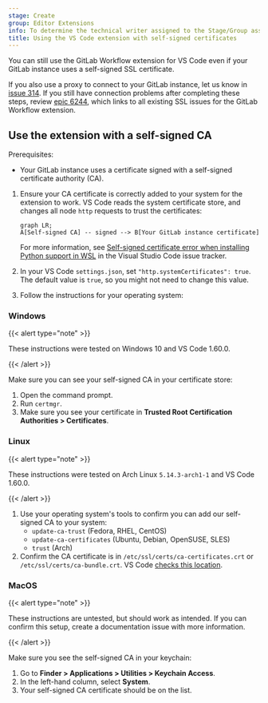 ```yaml
---
stage: Create
group: Editor Extensions
info: To determine the technical writer assigned to the Stage/Group associated with this page, see https://handbook.gitlab.com/handbook/product/ux/technical-writing/#assignments
title: Using the VS Code extension with self-signed certificates
---
```


You can still use the GitLab Workflow extension for VS Code even if your GitLab instance uses a self-signed SSL certificate.

If you also use a proxy to connect to your GitLab instance, let us know in
[issue 314](https://gitlab.com/gitlab-org/gitlab-vscode-extension/-/issues/314). If you still have connection problems
after completing these steps, review [epic 6244](https://gitlab.com/groups/gitlab-org/-/epics/6244), which links to
all existing SSL issues for the GitLab Workflow extension.

## Use the extension with a self-signed CA

Prerequisites:

- Your GitLab instance uses a certificate signed with a self-signed certificate authority (CA).

1. Ensure your CA certificate is correctly added to your system for the extension to work. VS Code reads
   the system certificate store, and changes all node `http` requests to trust the certificates:

   ```mermaid
   graph LR;
   A[Self-signed CA] -- signed --> B[Your GitLab instance certificate]
   ```

   For more information, see [Self-signed certificate error when installing Python support in WSL](https://github.com/microsoft/vscode/issues/131836#issuecomment-909983815) in the Visual Studio Code issue tracker.

1. In your VS Code `settings.json`, set `"http.systemCertificates": true`. The default value is `true`, so you might not need to change this value.
1. Follow the instructions for your operating system:

### Windows

{{< alert type="note" >}}

These instructions were tested on Windows 10 and VS Code 1.60.0.

{{< /alert >}}

Make sure you can see your self-signed CA in your certificate store:

1. Open the command prompt.
1. Run `certmgr`.
1. Make sure you see your certificate in **Trusted Root Certification Authorities > Certificates**.

### Linux

{{< alert type="note" >}}

These instructions were tested on Arch Linux `5.14.3-arch1-1` and VS Code 1.60.0.

{{< /alert >}}

1. Use your operating system's tools to confirm you can add our self-signed CA to your system:
   - `update-ca-trust` (Fedora, RHEL, CentOS)
   - `update-ca-certificates` (Ubuntu, Debian, OpenSUSE, SLES)
   - `trust` (Arch)
1. Confirm the CA certificate is in `/etc/ssl/certs/ca-certificates.crt` or `/etc/ssl/certs/ca-bundle.crt`.
   VS Code [checks this location](https://github.com/microsoft/vscode/issues/131836#issuecomment-909983815).

### MacOS

{{< alert type="note" >}}

These instructions are untested, but should work as intended. If you can confirm this setup,
create a documentation issue with more information.

{{< /alert >}}

Make sure you see the self-signed CA in your keychain:

1. Go to **Finder > Applications > Utilities > Keychain Access**.
1. In the left-hand column, select **System**.
1. Your self-signed CA certificate should be on the list.
